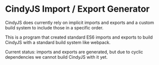 # CindyJS Import / Export Generator

CindyJS does currently rely on implicit imports and exports and a custom build system to include those in a specific order.

This is a program that created standard ES6 imports and exports to build CindyJS with a standard build system like webpack.

Current status: imports and exports are generated, but due to cyclic dependencies we cannot build CindyJS with it yet.
